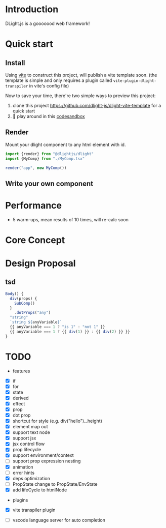 # Introduction

DLight.js is a gooooood web framework!

# Quick start

## Install

Using [vite](https://vitejs.dev/) to construct this project, will publish a vite template soon. (the template is simple and only requires a plugin called `vite-plugin-dlight-transpiler` in vite's config file)

Now to save your time, there're two simple ways to preview this project:

1. clone this project https://github.com/dlight-js/dlight-vite-template for a quick start
2. 🌟 play around in this [codesandbox](https://codesandbox.io/p/sandbox/dlight-vite-template-4tgogd?file=%2Fsrc%2FMyComp.jsd&selection=%5B%7B%22endColumn%22%3A22%2C%22endLineNumber%22%3A15%2C%22startColumn%22%3A22%2C%22startLineNumber%22%3A15%7D%5D)

## Render

Mount your dlight component to any html element with id.

```typescript
import {render} from "@dlightjs/dlight"
import {MyComp} from "./MyComp.tsx"

render("app", new MyComp())
```

## Write your own component 



# Performance
* 5 warm-ups, mean results of 10 times, will re-calc soon

# Core Concept

# Design Proposal

## tsd

```typescript
Body() {
  div(props) {
    SubComp()
  }	
  	.dotProps("any")
  "string"
  `string ${anyVariable}`
  {{ anyVariable === 1 ? "is 1" : "not 1" }}
  {{ anyVariable === 1 ? {{ div(1) }} : {{ div(2) }} }}  
}
```





# TODO

* features
- [x] if
- [x] for
- [x] state
- [x] derived
- [x] effect
- [x] prop
- [x] dot prop
- [x] shortcut for style (e.g. div("hello")._height)
- [x] element map out
- [x] support text node
- [x] support jsx
- [x] jsx control flow
- [x] prop lifecycle
- [x] support environment/context
- [ ] support prop expression nesting
- [x] animation
- [ ] error hints
- [x] deps optimization
- [ ] PropState change to PropState/EnvState
- [x] add lifeCycle to htmlNode

* plugins
- [x] vite transpiler plugin
- [ ] vscode language server for auto completion



